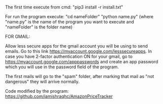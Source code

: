 The first time execute from cmd: "pip3 install -r install.txt"

For run the program execute: 
"cd nameFolder" 
"python name.py" 
(where "name.py" is the name of the program you want to execute and "nameFolder" is the folder name)

FOR GMAIL:

Allow less secure apps for the gmail account you will be using to send emails. Go to this link https://myaccount.google.com/lesssecureapps. In case you have 2-factor authentication ON for your gmail, go to https://myaccount.google.com/apppasswords and create an app password which you will use in the password field of the program.

The first mails will go to the "spam" folder, after marking that mail as "not dangerous" they will arrive normally.

Code modified by the program: https://github.com/iamishraqhc/AmazonPriceTracker